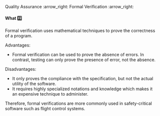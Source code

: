 <link rel="stylesheet" href="{{baseUrl}}/css/textbook.css">

<div class="website-content">

<div id="path">Quality Assurance :arrow_right: Formal Verification :arrow_right:</div>

<div id="title">

#### What :two:

</div>

<div id="body">

Formal verification uses mathematical techniques to prove the correctness of a program.

Advantages:

* Formal verification can be used to prove the absence of errors. In contrast, testing can only prove the presence of error, not the absence.

Disadvantages:

* It only proves the compliance with the specification, but not the actual utility of the software.
* It requires highly specialized notations and knowledge which makes it an expensive technique to administer.

Therefore, formal verifications are more commonly used in safety-critical software such as flight control systems.

</div>

<div id="extras">
<div>

</div>

